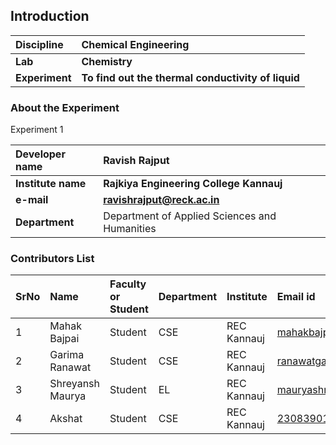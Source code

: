 ## Introduction


<b>Discipline | <b>Chemical Engineering
:--|:--|
<b> Lab | <b> Chemistry
<b> Experiment|     <b> To find out the thermal conductivity of liquid

### About the Experiment 

Experiment 1

<b>Developer name | <b> Ravish Rajput
:--|:--|
<b> Institute name | <b> Rajkiya Engineering College Kannauj 
<b> e-mail|     <b>  ravishrajput@reck.ac.in
<b> Department |  Department of Applied Sciences and Humanities

### Contributors List

SrNo | Name | Faculty or Student | Department| Institute | Email id
:--|:--|:--|:--|:--|:--|
1 | Mahak Bajpai | Student | CSE | REC Kannauj | mahakbajpai77@gmail.com
2 | Garima Ranawat | Student | CSE| REC Kannauj | ranawatgarima04@gmail.com
3 | Shreyansh Maurya | Student | EL | REC Kannauj |mauryashreyansh2378@gmail.com
4 | Akshat | Student | CSE | REC Kannauj |2308390100011@reck.ac.in
